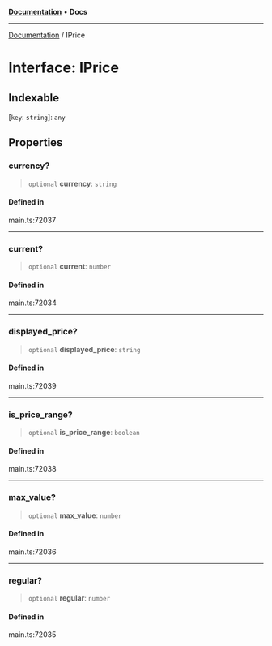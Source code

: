 [**Documentation**](../README.md) • **Docs**

***

[Documentation](../globals.md) / IPrice

# Interface: IPrice

## Indexable

 \[`key`: `string`\]: `any`

## Properties

### currency?

> `optional` **currency**: `string`

#### Defined in

main.ts:72037

***

### current?

> `optional` **current**: `number`

#### Defined in

main.ts:72034

***

### displayed\_price?

> `optional` **displayed\_price**: `string`

#### Defined in

main.ts:72039

***

### is\_price\_range?

> `optional` **is\_price\_range**: `boolean`

#### Defined in

main.ts:72038

***

### max\_value?

> `optional` **max\_value**: `number`

#### Defined in

main.ts:72036

***

### regular?

> `optional` **regular**: `number`

#### Defined in

main.ts:72035
